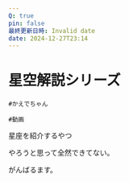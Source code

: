 ```yaml
---
Q: true
pin: false
最終更新日時: Invalid date
date: 2024-12-27T23:14
---
```

# 星空解説シリーズ

`#かえでちゃん`

`#動画`

星座を紹介するやつ

やろうと思って全然できてない。

がんばるます。